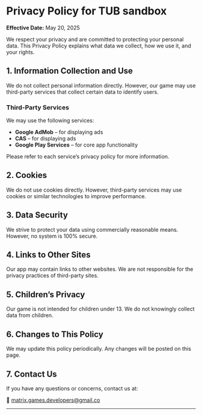 # Privacy Policy for TUB sandbox

**Effective Date:** May 20, 2025

We respect your privacy and are committed to protecting your personal data. This Privacy Policy explains what data we collect, how we use it, and your rights.

## 1. Information Collection and Use

We do not collect personal information directly. However, our game may use third-party services that collect certain data to identify users.

### Third-Party Services

We may use the following services:

- **Google AdMob** – for displaying ads  
- **CAS** – for displaying ads
- **Google Play Services** – for core app functionality  

Please refer to each service’s privacy policy for more information.

## 2. Cookies

We do not use cookies directly. However, third-party services may use cookies or similar technologies to improve performance.

## 3. Data Security

We strive to protect your data using commercially reasonable means. However, no system is 100% secure.

## 4. Links to Other Sites

Our app may contain links to other websites. We are not responsible for the privacy practices of third-party sites.

## 5. Children’s Privacy

Our game is not intended for children under 13. We do not knowingly collect data from children.

## 6. Changes to This Policy

We may update this policy periodically. Any changes will be posted on this page.

## 7. Contact Us

If you have any questions or concerns, contact us at:

📧 matrix.games.developers@gmail.co

---
